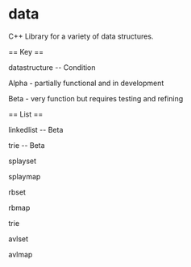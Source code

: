 data
====

C++ Library for a variety of data structures.

== Key ==

datastructure -- Condition

Alpha - partially functional and in development

Beta - very function but requires testing and refining

== List ==

linkedlist -- Beta

trie -- Beta

splayset

splaymap

rbset

rbmap

trie

avlset

avlmap

